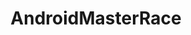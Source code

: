 ---
title: AndroidMasterRace
crosslinks:
- youtubefactsbot
- androidcirclejerk
- livven
- john_yukis_bots
- Android
- applecirclejerk
- linuxmasterrace
- greentext
- androidthemes
- SubAutoCorrectBot
- teenagers
- blackberry
- GalaxyS8
- u_imguralbumbot
- oneplus
- lgg6
- LGG3
- gadgets
- titlegore
- REEEEEE
---